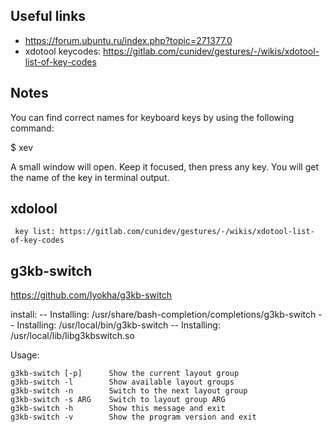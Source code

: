 
Useful links
------------

- https://forum.ubuntu.ru/index.php?topic=271377.0
- xdotool keycodes: https://gitlab.com/cunidev/gestures/-/wikis/xdotool-list-of-key-codes


Notes
-----

You can find correct names for keyboard keys by using the following command:

   $ xev

A small window will open. Keep it focused, then press any key. You will get the name of the key in terminal output.


xdolool
-------
     key list: https://gitlab.com/cunidev/gestures/-/wikis/xdotool-list-of-key-codes

g3kb-switch
-----------

https://github.com/lyokha/g3kb-switch

install:
-- Installing: /usr/share/bash-completion/completions/g3kb-switch
-- Installing: /usr/local/bin/g3kb-switch
-- Installing: /usr/local/lib/libg3kbswitch.so

Usage:

    g3kb-switch [-p]      Show the current layout group
    g3kb-switch -l        Show available layout groups
    g3kb-switch -n        Switch to the next layout group
    g3kb-switch -s ARG    Switch to layout group ARG
    g3kb-switch -h        Show this message and exit
    g3kb-switch -v        Show the program version and exit




